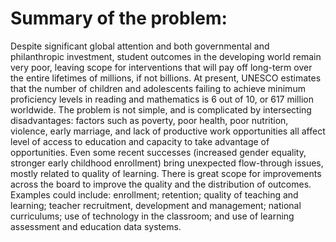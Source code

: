 <!-- TITLE: Developing World Education -->
<!-- SUBTITLE: A quick summary of Developing World Education -->

# Summary of the problem: 
Despite significant global attention and both governmental and philanthropic investment, student outcomes in the developing world remain very poor, leaving scope for interventions that will pay off long-term over the entire lifetimes of millions, if not billions. At present, UNESCO estimates that the number of children and adolescents failing to achieve minimum proficiency levels in reading and mathematics is 6 out of 10, or 617 million worldwide. 
The problem is not simple, and is complicated by intersecting disadvantages: factors such as poverty, poor health, poor nutrition, violence, early marriage, and lack of productive work opportunities all affect level of access to education and capacity to take advantage of opportunities. Even some recent successes (increased gender equality, stronger early childhood enrollment) bring unexpected flow-through issues, mostly related to quality of learning.
There is great scope for improvements across the board to improve the quality and the distribution of outcomes. Examples could include: enrollment; retention; quality of teaching and learning; teacher recruitment, development and management; national curriculums; use of technology in the classroom; and use of learning assessment and education data systems.
